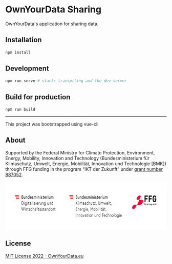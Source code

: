 # OwnYourData Sharing

OwnYourData's application for sharing data.

## Installation

```bash
npm install
```

## Development

```bash
npm run serve # starts transpiling and the dev-server
```

## Build for production

```bash
npm run build
```

---

This project was bootstrapped using vue-cli

## About  

Supported by the Federal Ministry for Climate Protection, Environment, Energy, Mobility, Innovation and Technology (Bundesministerium für Klimaschutz, Umwelt, Energie, Mobilität, Innovation und Technologie [BMK]) through FFG funding in the program “IKT der Zukunft” under [grant number 887052](https://projekte.ffg.at/projekt/4125456).

<img align="left" src="https://raw.githubusercontent.com/OwnYourData/oyd-sharing/master/res/210614_FFG-BM-Logoleisten_CMYK_01_BMDW-BMK-FFG_128mm.jpg" height="150">

<br clear="both" />

## License

[MIT License 2022 - OwnYourData.eu](https://raw.githubusercontent.com/OwnYourData/oyd-sharing/master/LICENSE)
